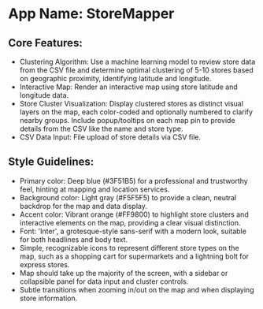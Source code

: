 # **App Name**: StoreMapper

## Core Features:

- Clustering Algorithm: Use a machine learning model to review store data from the CSV file and determine optimal clustering of 5-10 stores based on geographic proximity, identifying latitude and longitude.
- Interactive Map: Render an interactive map using store latitude and longitude data.
- Store Cluster Visualization: Display clustered stores as distinct visual layers on the map, each color-coded and optionally numbered to clarify nearby groups. Include popup/tooltips on each map pin to provide details from the CSV like the name and store type.
- CSV Data Input: File upload of store details via CSV file.

## Style Guidelines:

- Primary color: Deep blue (#3F51B5) for a professional and trustworthy feel, hinting at mapping and location services.
- Background color: Light gray (#F5F5F5) to provide a clean, neutral backdrop for the map and data display.
- Accent color: Vibrant orange (#FF9800) to highlight store clusters and interactive elements on the map, providing a clear visual distinction.
- Font: 'Inter', a grotesque-style sans-serif with a modern look, suitable for both headlines and body text.
- Simple, recognizable icons to represent different store types on the map, such as a shopping cart for supermarkets and a lightning bolt for express stores.
- Map should take up the majority of the screen, with a sidebar or collapsible panel for data input and cluster controls.
- Subtle transitions when zooming in/out on the map and when displaying store information.